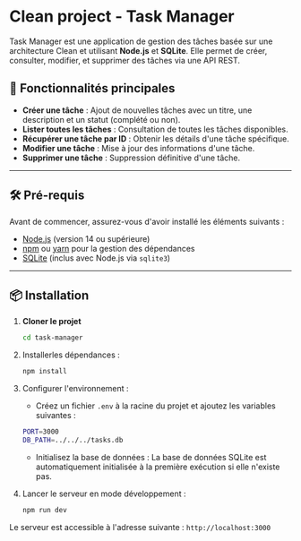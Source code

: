 # Clean project - Task Manager

Task Manager est une application de gestion des tâches basée sur une architecture Clean et utilisant **Node.js** et **SQLite**. Elle permet de créer, consulter, modifier, et supprimer des tâches via une API REST.

## 🚀 Fonctionnalités principales

- **Créer une tâche** : Ajout de nouvelles tâches avec un titre, une description et un statut (complété ou non).
- **Lister toutes les tâches** : Consultation de toutes les tâches disponibles.
- **Récupérer une tâche par ID** : Obtenir les détails d'une tâche spécifique.
- **Modifier une tâche** : Mise à jour des informations d'une tâche.
- **Supprimer une tâche** : Suppression définitive d'une tâche.

---

## 🛠️ Pré-requis

Avant de commencer, assurez-vous d'avoir installé les éléments suivants :

- [Node.js](https://nodejs.org/) (version 14 ou supérieure)
- [npm](https://www.npmjs.com/) ou [yarn](https://yarnpkg.com/) pour la gestion des dépendances
- [SQLite](https://www.sqlite.org/) (inclus avec Node.js via `sqlite3`)

---

## 📦 Installation

1. **Cloner le projet**
   ```bash
   cd task-manager
   ```

2. Installerles dépendances :
   ```bash
   npm install
   ```

3. Configurer l'environnement :
   - Créez un fichier `.env` à la racine du projet et ajoutez les variables suivantes :
   ```bash
   PORT=3000
   DB_PATH=../../../tasks.db
   ```

   - Initialisez la base de données : 
   La base de données SQLite est automatiquement initialisée à la première exécution si elle n'existe pas.

4. Lancer le serveur en mode développement :
   ```bash
   npm run dev
   ```

Le serveur est accessible à l'adresse suivante : `http://localhost:3000`
